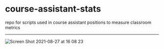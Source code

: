 # course-assistant-stats
repo for scripts used in course assistant positions to measure classroom metrics

---

![Screen Shot 2021-08-27 at 16 08 23](https://user-images.githubusercontent.com/78045025/131188776-0f54a3af-ce20-42a3-b916-3e72566261ed.png)
